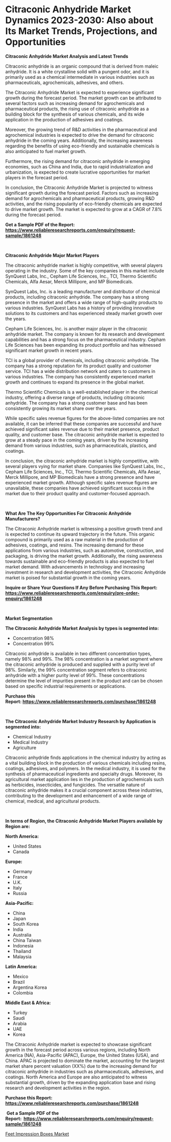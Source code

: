<p><h1>Citraconic Anhydride Market Dynamics 2023-2030: Also about Its Market Trends, Projections, and Opportunities</h1></p><p><strong>Citraconic Anhydride Market Analysis and Latest Trends</strong></p>
<p><p>Citraconic anhydride is an organic compound that is derived from maleic anhydride. It is a white crystalline solid with a pungent odor, and it is primarily used as a chemical intermediate in various industries such as pharmaceuticals, agrochemicals, adhesives, and others.</p><p>The Citraconic Anhydride Market is expected to experience significant growth during the forecast period. The market growth can be attributed to several factors such as increasing demand for agrochemicals and pharmaceutical products, the rising use of citraconic anhydride as a building block for the synthesis of various chemicals, and its wide application in the production of adhesives and coatings.</p><p>Moreover, the growing trend of R&D activities in the pharmaceutical and agrochemical industries is expected to drive the demand for citraconic anhydride in the coming years. Additionally, the increasing awareness regarding the benefits of using eco-friendly and sustainable chemicals is also anticipated to fuel market growth.</p><p>Furthermore, the rising demand for citraconic anhydride in emerging economies, such as China and India, due to rapid industrialization and urbanization, is expected to create lucrative opportunities for market players in the forecast period.</p><p>In conclusion, the Citraconic Anhydride Market is projected to witness significant growth during the forecast period. Factors such as increasing demand for agrochemicals and pharmaceutical products, growing R&D activities, and the rising popularity of eco-friendly chemicals are expected to drive market growth. The market is expected to grow at a CAGR of 7.8% during the forecast period.</p></p>
<p><strong>Get a Sample PDF of the Report:&nbsp; <a href="https://www.reliableresearchreports.com/enquiry/request-sample/1861248">https://www.reliableresearchreports.com/enquiry/request-sample/1861248</a></strong></p>
<p>&nbsp;</p>
<p><strong>Citraconic Anhydride Major Market Players</strong></p>
<p><p>The citraconic anhydride market is highly competitive, with several players operating in the industry. Some of the key companies in this market include SynQuest Labs, Inc., Cepham Life Sciences, Inc., TCI, Thermo Scientific Chemicals, Alfa Aesar, Merck Millipore, and MP Biomedicals.</p><p>SynQuest Labs, Inc. is a leading manufacturer and distributor of chemical products, including citraconic anhydride. The company has a strong presence in the market and offers a wide range of high-quality products to various industries. SynQuest Labs has a history of providing innovative solutions to its customers and has experienced steady market growth over the years.</p><p>Cepham Life Sciences, Inc. is another major player in the citraconic anhydride market. The company is known for its research and development capabilities and has a strong focus on the pharmaceutical industry. Cepham Life Sciences has been expanding its product portfolio and has witnessed significant market growth in recent years.</p><p>TCI is a global provider of chemicals, including citraconic anhydride. The company has a strong reputation for its product quality and customer service. TCI has a wide distribution network and caters to customers in various industries. The company has consistently experienced market growth and continues to expand its presence in the global market.</p><p>Thermo Scientific Chemicals is a well-established player in the chemical industry, offering a diverse range of products, including citraconic anhydride. The company has a strong customer base and has been consistently growing its market share over the years.</p><p>While specific sales revenue figures for the above-listed companies are not available, it can be inferred that these companies are successful and have achieved significant sales revenue due to their market presence, product quality, and customer base. The citraconic anhydride market is expected to grow at a steady pace in the coming years, driven by the increasing demand from various industries, such as pharmaceuticals, plastics, and coatings.</p><p>In conclusion, the citraconic anhydride market is highly competitive, with several players vying for market share. Companies like SynQuest Labs, Inc., Cepham Life Sciences, Inc., TCI, Thermo Scientific Chemicals, Alfa Aesar, Merck Millipore, and MP Biomedicals have a strong presence and have experienced market growth. Although specific sales revenue figures are unavailable, these companies have achieved significant success in the market due to their product quality and customer-focused approach.</p></p>
<p>&nbsp;</p>
<p><strong>What Are The Key Opportunities For Citraconic Anhydride Manufacturers?</strong></p>
<p><p>The Citraconic Anhydride market is witnessing a positive growth trend and is expected to continue its upward trajectory in the future. This organic compound is primarily used as a raw material in the production of adhesives, coatings, and resins. The increasing demand for these applications from various industries, such as automotive, construction, and packaging, is driving the market growth. Additionally, the rising awareness towards sustainable and eco-friendly products is also expected to fuel market demand. With advancements in technology and increasing investment in research and development activities, the Citraconic Anhydride market is poised for substantial growth in the coming years.</p></p>
<p><strong>Inquire or Share Your Questions If Any Before Purchasing This Report: <a href="https://www.reliableresearchreports.com/enquiry/pre-order-enquiry/1861248">https://www.reliableresearchreports.com/enquiry/pre-order-enquiry/1861248</a></strong></p>
<p>&nbsp;</p>
<p><strong>Market Segmentation</strong></p>
<p><strong>The Citraconic Anhydride Market Analysis by types is segmented into:</strong></p>
<p><ul><li>Concentration 98%</li><li>Concentration 99%</li></ul></p>
<p><p>Citraconic anhydride is available in two different concentration types, namely 98% and 99%. The 98% concentration is a market segment where the citraconic anhydride is produced and supplied with a purity level of 98%. Similarly, the 99% concentration segment refers to citraconic anhydride with a higher purity level of 99%. These concentrations determine the level of impurities present in the product and can be chosen based on specific industrial requirements or applications.</p></p>
<p><strong>Purchase this Report:&nbsp;<a href="https://www.reliableresearchreports.com/purchase/1861248">https://www.reliableresearchreports.com/purchase/1861248</a></strong></p>
<p>&nbsp;</p>
<p><strong>The Citraconic Anhydride Market Industry Research by Application is segmented into:</strong></p>
<p><ul><li>Chemical Industry</li><li>Medical Industry</li><li>Agriculture</li></ul></p>
<p><p>Citraconic anhydride finds applications in the chemical industry by acting as a vital building block in the production of various chemicals including resins, coatings, adhesives, and polymers. In the medical industry, it is used for the synthesis of pharmaceutical ingredients and specialty drugs. Moreover, its agricultural market application lies in the production of agrochemicals such as herbicides, insecticides, and fungicides. The versatile nature of citraconic anhydride makes it a crucial component across these industries, contributing to the development and enhancement of a wide range of chemical, medical, and agricultural products.</p></p>
<p>&nbsp;</p>
<p><strong>In terms of Region, the Citraconic Anhydride Market Players available by Region are:</strong></p>
<p>
    <p> <strong> North America: </strong>
        <ul>
            <li>United States</li>
            <li>Canada</li>
        </ul>
        </p> 
    <p> <strong> Europe: </strong>
        <ul>
            <li>Germany</li>
            <li>France</li>
            <li>U.K.</li>
            <li>Italy</li>
            <li>Russia</li>
        </ul>
        </p> 
    <p> <strong> Asia-Pacific: </strong>
        <ul>
            <li>China</li>
            <li>Japan</li>
            <li>South Korea</li>
            <li>India</li>
            <li>Australia</li>
            <li>China Taiwan</li>
            <li>Indonesia</li>
            <li>Thailand</li>
            <li>Malaysia</li>
        </ul>
        </p> 
    <p> <strong> Latin America: </strong>
        <ul>
            <li>Mexico</li>
            <li>Brazil</li>
            <li>Argentina Korea</li>
            <li>Colombia</li>
        </ul>
        </p> 
    <p> <strong> Middle East & Africa: </strong>
        <ul>
            <li>Turkey</li>
            <li>Saudi</li>
            <li>Arabia</li>
            <li>UAE</li>
            <li>Korea</li>
        </ul>
    </p>
    </p>
<p><p>The Citraconic Anhydride market is expected to showcase significant growth in the forecast period across various regions, including North America (NA), Asia-Pacific (APAC), Europe, the United States (USA), and China. APAC is projected to dominate the market, accounting for the largest market share percent valuation (XX%) due to the increasing demand for citraconic anhydride in industries such as pharmaceuticals, adhesives, and coatings. North America and Europe are also anticipated to witness substantial growth, driven by the expanding application base and rising research and development activities in the region.</p></p>
<p><strong>Purchase this Report: <a href="https://www.reliableresearchreports.com/purchase/1861248">https://www.reliableresearchreports.com/purchase/1861248</a></strong></p>
<p>&nbsp;<strong>Get a Sample PDF of the Report:&nbsp;&nbsp;<a href="https://www.reliableresearchreports.com/enquiry/request-sample/1861248">https://www.reliableresearchreports.com/enquiry/request-sample/1861248</a></strong></p>
<p><strong></strong></p>
<p><p><a href="https://issuu.com/reportprime-2/docs/feet-impression-boxes-market-size-2030.pptx">Feet Impression Boxes Market</a></p></p>